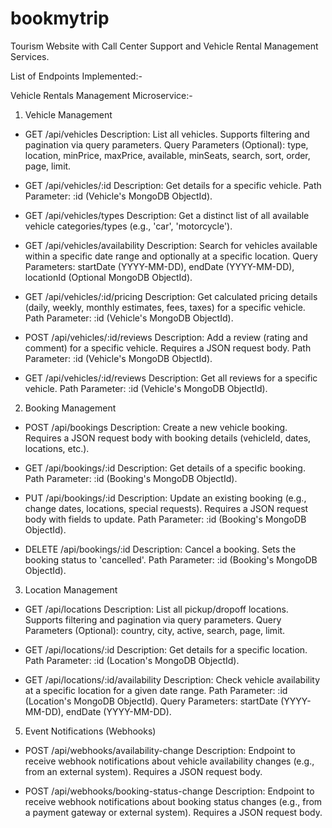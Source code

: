 # bookmytrip
Tourism Website with Call Center Support and Vehicle Rental Management Services.

List of Endpoints Implemented:- 

Vehicle Rentals Management Microservice:-
1. Vehicle Management

* GET /api/vehicles
Description: List all vehicles. Supports filtering and pagination via query parameters.
Query Parameters (Optional): type, location, minPrice, maxPrice, available, minSeats, search, sort, order, page, limit.

* GET /api/vehicles/:id
Description: Get details for a specific vehicle.
Path Parameter: :id (Vehicle's MongoDB ObjectId).

* GET /api/vehicles/types
Description: Get a distinct list of all available vehicle categories/types (e.g., 'car', 'motorcycle').

* GET /api/vehicles/availability
Description: Search for vehicles available within a specific date range and optionally at a specific location.
Query Parameters: startDate (YYYY-MM-DD), endDate (YYYY-MM-DD), locationId (Optional MongoDB ObjectId).

* GET /api/vehicles/:id/pricing
Description: Get calculated pricing details (daily, weekly, monthly estimates, fees, taxes) for a specific vehicle.
Path Parameter: :id (Vehicle's MongoDB ObjectId).

* POST /api/vehicles/:id/reviews
Description: Add a review (rating and comment) for a specific vehicle. Requires a JSON request body.
Path Parameter: :id (Vehicle's MongoDB ObjectId).

* GET /api/vehicles/:id/reviews
Description: Get all reviews for a specific vehicle.
Path Parameter: :id (Vehicle's MongoDB ObjectId).

2. Booking Management

* POST /api/bookings
Description: Create a new vehicle booking. Requires a JSON request body with booking details (vehicleId, dates, locations, etc.).

* GET /api/bookings/:id
Description: Get details of a specific booking.
Path Parameter: :id (Booking's MongoDB ObjectId).

* PUT /api/bookings/:id
Description: Update an existing booking (e.g., change dates, locations, special requests). Requires a JSON request body with fields to update.
Path Parameter: :id (Booking's MongoDB ObjectId).

* DELETE /api/bookings/:id
Description: Cancel a booking. Sets the booking status to 'cancelled'.
Path Parameter: :id (Booking's MongoDB ObjectId).


3. Location Management
* GET /api/locations
Description: List all pickup/dropoff locations. Supports filtering and pagination via query parameters.
Query Parameters (Optional): country, city, active, search, page, limit.

* GET /api/locations/:id
Description: Get details for a specific location.
Path Parameter: :id (Location's MongoDB ObjectId).

* GET /api/locations/:id/availability
Description: Check vehicle availability at a specific location for a given date range.
Path Parameter: :id (Location's MongoDB ObjectId).
Query Parameters: startDate (YYYY-MM-DD), endDate (YYYY-MM-DD).

5. Event Notifications (Webhooks)

* POST /api/webhooks/availability-change
Description: Endpoint to receive webhook notifications about vehicle availability changes (e.g., from an external system). Requires a JSON request body.

* POST /api/webhooks/booking-status-change
Description: Endpoint to receive webhook notifications about booking status changes (e.g., from a payment gateway or external system). Requires a JSON request body.


